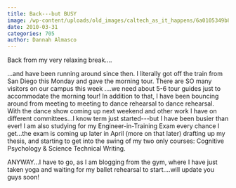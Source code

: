 ```yaml
---
title: Back---but BUSY
image: /wp-content/uploads/old_images/caltech_as_it_happens/6a0105349b8251970b013110023dd4970c.jpg
date: 2010-03-31
categories: 705
author: Dannah Almasco
---
```


Back from my very relaxing break....

...and have been running around since then. I literally got off the train from San Diego this Monday and gave the morning tour. There are SO many visitors on our campus this week ....we need about 5-6 tour guides just to accommodate the morning tour!
In addition to that, I have been bouncing around from meeting to meeting to dance rehearsal to dance rehearsal. With the dance show coming up next weekend and other work I have on different committees...I know term just started---but I have been busier than ever!
I am also studying for my Engineer-in-Training Exam every chance I get...the exam is coming up later in April (more on that later) drafting up my thesis, and starting to get into the swing of my two only courses: Cognitive Psychology &amp; Science Technical Writing.

ANYWAY...I have to go, as I am blogging from the gym, where I have just taken yoga and waiting for my ballet rehearsal to start....will update you guys soon!

